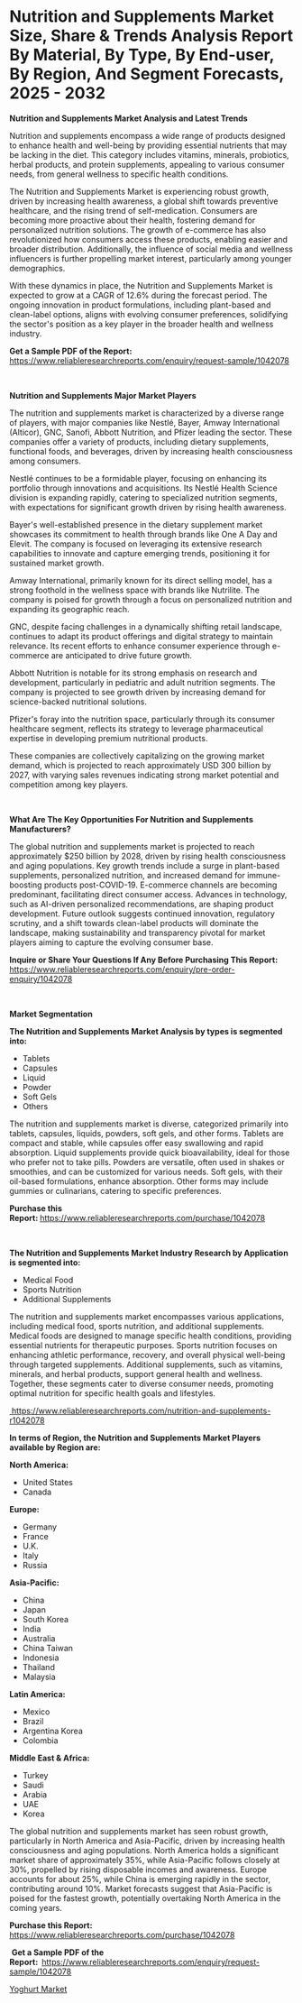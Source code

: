 <p><h1>Nutrition and Supplements Market Size, Share & Trends Analysis Report By Material, By Type, By End-user, By Region, And Segment Forecasts, 2025 - 2032</h1></p><p><strong>Nutrition and Supplements Market Analysis and Latest Trends</strong></p>
<p><p>Nutrition and supplements encompass a wide range of products designed to enhance health and well-being by providing essential nutrients that may be lacking in the diet. This category includes vitamins, minerals, probiotics, herbal products, and protein supplements, appealing to various consumer needs, from general wellness to specific health conditions.</p><p>The Nutrition and Supplements Market is experiencing robust growth, driven by increasing health awareness, a global shift towards preventive healthcare, and the rising trend of self-medication. Consumers are becoming more proactive about their health, fostering demand for personalized nutrition solutions. The growth of e-commerce has also revolutionized how consumers access these products, enabling easier and broader distribution. Additionally, the influence of social media and wellness influencers is further propelling market interest, particularly among younger demographics.</p><p>With these dynamics in place, the Nutrition and Supplements Market is expected to grow at a CAGR of 12.6% during the forecast period. The ongoing innovation in product formulations, including plant-based and clean-label options, aligns with evolving consumer preferences, solidifying the sector's position as a key player in the broader health and wellness industry.</p></p>
<p><strong>Get a Sample PDF of the Report:&nbsp;</strong> <a href="https://www.reliableresearchreports.com/enquiry/request-sample/1042078?utm_campaign=2307&utm_medium=2&utm_source=Github&utm_content=ia&utm_term=14022025&utm_id=nutrition-and-supplements">https://www.reliableresearchreports.com/enquiry/request-sample/1042078</a></p>
<p>&nbsp;</p>
<p><strong>Nutrition and Supplements Major Market Players</strong></p>
<p><p>The nutrition and supplements market is characterized by a diverse range of players, with major companies like Nestlé, Bayer, Amway International (Alticor), GNC, Sanofi, Abbott Nutrition, and Pfizer leading the sector. These companies offer a variety of products, including dietary supplements, functional foods, and beverages, driven by increasing health consciousness among consumers.</p><p>Nestlé continues to be a formidable player, focusing on enhancing its portfolio through innovations and acquisitions. Its Nestlé Health Science division is expanding rapidly, catering to specialized nutrition segments, with expectations for significant growth driven by rising health awareness.</p><p>Bayer's well-established presence in the dietary supplement market showcases its commitment to health through brands like One A Day and Elevit. The company is focused on leveraging its extensive research capabilities to innovate and capture emerging trends, positioning it for sustained market growth.</p><p>Amway International, primarily known for its direct selling model, has a strong foothold in the wellness space with brands like Nutrilite. The company is poised for growth through a focus on personalized nutrition and expanding its geographic reach.</p><p>GNC, despite facing challenges in a dynamically shifting retail landscape, continues to adapt its product offerings and digital strategy to maintain relevance. Its recent efforts to enhance consumer experience through e-commerce are anticipated to drive future growth.</p><p>Abbott Nutrition is notable for its strong emphasis on research and development, particularly in pediatric and adult nutrition segments. The company is projected to see growth driven by increasing demand for science-backed nutritional solutions.</p><p>Pfizer's foray into the nutrition space, particularly through its consumer healthcare segment, reflects its strategy to leverage pharmaceutical expertise in developing premium nutritional products.</p><p>These companies are collectively capitalizing on the growing market demand, which is projected to reach approximately USD 300 billion by 2027, with varying sales revenues indicating strong market potential and competition among key players.</p></p>
<p>&nbsp;</p>
<p><strong>What Are The Key Opportunities For Nutrition and Supplements Manufacturers?</strong></p>
<p><p>The global nutrition and supplements market is projected to reach approximately $250 billion by 2028, driven by rising health consciousness and aging populations. Key growth trends include a surge in plant-based supplements, personalized nutrition, and increased demand for immune-boosting products post-COVID-19. E-commerce channels are becoming predominant, facilitating direct consumer access. Advances in technology, such as AI-driven personalized recommendations, are shaping product development. Future outlook suggests continued innovation, regulatory scrutiny, and a shift towards clean-label products will dominate the landscape, making sustainability and transparency pivotal for market players aiming to capture the evolving consumer base.</p></p>
<p><strong>Inquire or Share Your Questions If Any Before Purchasing This Report:</strong> <a href="https://www.reliableresearchreports.com/enquiry/pre-order-enquiry/1042078?utm_campaign=2307&utm_medium=2&utm_source=Github&utm_content=ia&utm_term=14022025&utm_id=nutrition-and-supplements">https://www.reliableresearchreports.com/enquiry/pre-order-enquiry/1042078</a></p>
<p>&nbsp;</p>
<p><strong>Market Segmentation</strong></p>
<p><strong>The Nutrition and Supplements Market Analysis by types is segmented into:</strong></p>
<p><ul><li>Tablets</li><li>Capsules</li><li>Liquid</li><li>Powder</li><li>Soft Gels</li><li>Others</li></ul></p>
<p><p>The nutrition and supplements market is diverse, categorized primarily into tablets, capsules, liquids, powders, soft gels, and other forms. Tablets are compact and stable, while capsules offer easy swallowing and rapid absorption. Liquid supplements provide quick bioavailability, ideal for those who prefer not to take pills. Powders are versatile, often used in shakes or smoothies, and can be customized for various needs. Soft gels, with their oil-based formulations, enhance absorption. Other forms may include gummies or culinarians, catering to specific preferences.</p></p>
<p><strong>Purchase this Report:&nbsp;</strong><a href="https://www.reliableresearchreports.com/purchase/1042078?utm_campaign=2307&utm_medium=2&utm_source=Github&utm_content=ia&utm_term=14022025&utm_id=nutrition-and-supplements">https://www.reliableresearchreports.com/purchase/1042078</a></p>
<p>&nbsp;</p>
<p><strong>The Nutrition and Supplements Market Industry Research by Application is segmented into:</strong></p>
<p><ul><li>Medical Food</li><li>Sports Nutrition</li><li>Additional Supplements</li></ul></p>
<p><p>The nutrition and supplements market encompasses various applications, including medical food, sports nutrition, and additional supplements. Medical foods are designed to manage specific health conditions, providing essential nutrients for therapeutic purposes. Sports nutrition focuses on enhancing athletic performance, recovery, and overall physical well-being through targeted supplements. Additional supplements, such as vitamins, minerals, and herbal products, support general health and wellness. Together, these segments cater to diverse consumer needs, promoting optimal nutrition for specific health goals and lifestyles.</p></p>
<p><a href="https://www.reliableresearchreports.com/nutrition-and-supplements-r1042078?utm_campaign=2307&utm_medium=2&utm_source=Github&utm_content=ia&utm_term=14022025&utm_id=nutrition-and-supplements">&nbsp;https://www.reliableresearchreports.com/nutrition-and-supplements-r1042078</a></p>
<p><strong>In terms of Region, the Nutrition and Supplements Market Players available by Region are:</strong></p>
<p>
    <p> <strong> North America: </strong>
        <ul>
            <li>United States</li>
            <li>Canada</li>
        </ul>
        </p> 
    <p> <strong> Europe: </strong>
        <ul>
            <li>Germany</li>
            <li>France</li>
            <li>U.K.</li>
            <li>Italy</li>
            <li>Russia</li>
        </ul>
        </p> 
    <p> <strong> Asia-Pacific: </strong>
        <ul>
            <li>China</li>
            <li>Japan</li>
            <li>South Korea</li>
            <li>India</li>
            <li>Australia</li>
            <li>China Taiwan</li>
            <li>Indonesia</li>
            <li>Thailand</li>
            <li>Malaysia</li>
        </ul>
        </p> 
    <p> <strong> Latin America: </strong>
        <ul>
            <li>Mexico</li>
            <li>Brazil</li>
            <li>Argentina Korea</li>
            <li>Colombia</li>
        </ul>
        </p> 
    <p> <strong> Middle East & Africa: </strong>
        <ul>
            <li>Turkey</li>
            <li>Saudi</li>
            <li>Arabia</li>
            <li>UAE</li>
            <li>Korea</li>
        </ul>
    </p>
    </p>
<p><p>The global nutrition and supplements market has seen robust growth, particularly in North America and Asia-Pacific, driven by increasing health consciousness and aging populations. North America holds a significant market share of approximately 35%, while Asia-Pacific follows closely at 30%, propelled by rising disposable incomes and awareness. Europe accounts for about 25%, while China is emerging rapidly in the sector, contributing around 10%. Market forecasts suggest that Asia-Pacific is poised for the fastest growth, potentially overtaking North America in the coming years.</p></p>
<p><strong>Purchase this Report: </strong><a href="https://www.reliableresearchreports.com/purchase/1042078?utm_campaign=2307&utm_medium=2&utm_source=Github&utm_content=ia&utm_term=14022025&utm_id=nutrition-and-supplements">https://www.reliableresearchreports.com/purchase/1042078</a></p>
<p>&nbsp;<strong>Get a Sample PDF of the Report:&nbsp;&nbsp;</strong><a href="https://www.reliableresearchreports.com/enquiry/request-sample/1042078?utm_campaign=2307&utm_medium=2&utm_source=Github&utm_content=ia&utm_term=14022025&utm_id=nutrition-and-supplements">https://www.reliableresearchreports.com/enquiry/request-sample/1042078</a></p>
<p><strong></strong></p>
<p><p><a href="https://github.com/manesros8/Market-Research-Report-List-1/blob/main/yoghurt-market.md?utm_campaign=2307&utm_medium=2&utm_source=Github&utm_content=ia&utm_term=14022025&utm_id=nutrition-and-supplements">Yoghurt Market</a></p></p>